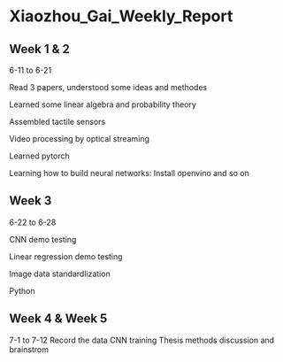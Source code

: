 # Xiaozhou_Gai_Weekly_Report

## Week 1 & 2

6-11 to 6-21

Read 3 papers, understood some ideas and methodes

Learned some linear algebra and probability theory

Assembled tactile sensors

Video processing by optical streaming

Learned pytorch

Learning how to build neural networks: Install openvino and so on

## Week 3

6-22 to 6-28

CNN demo testing

Linear regression demo testing

Image data standardlization

Python

## Week 4 & Week 5
7-1 to 7-12
Record the data
CNN training
Thesis methods discussion and brainstrom
